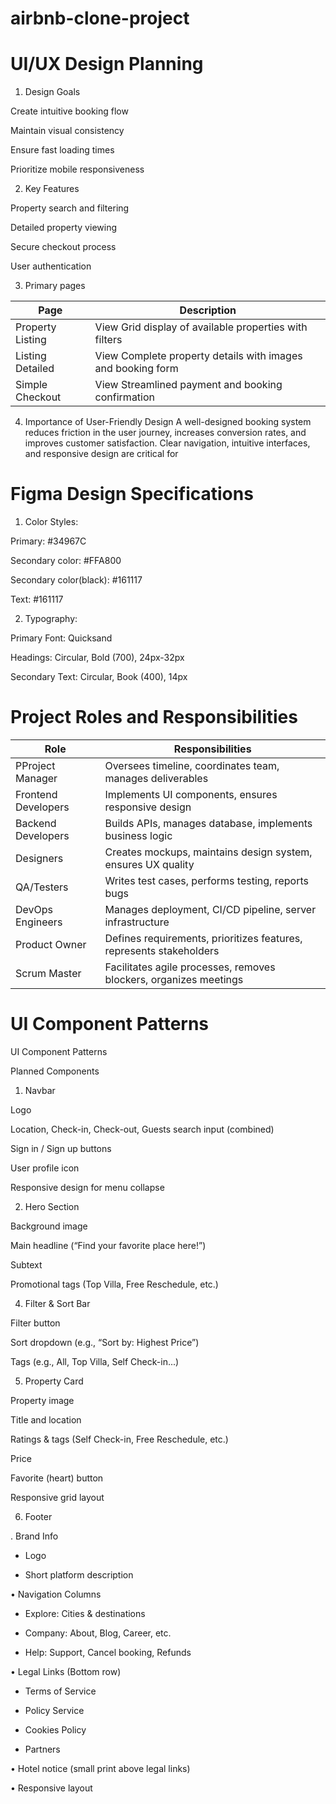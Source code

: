 # airbnb-clone-project 
# UI/UX Design Planning

1. Design Goals

Create intuitive booking flow

Maintain visual consistency

Ensure fast loading times

Prioritize mobile responsiveness

2. Key Features

Property search and filtering

Detailed property viewing

Secure checkout process

User authentication

3. Primary pages

| Page  | Description  |
| ------------- | ------------- |
| Property Listing  | View	Grid display of available properties with filters  |
| Listing Detailed  | View	Complete property details with images and booking form  |
| Simple Checkout | View	Streamlined payment and booking confirmation |

4. Importance of User-Friendly Design
   A well-designed booking system reduces friction in the user journey, increases conversion rates, and improves customer satisfaction. Clear navigation, intuitive interfaces, and responsive design are critical for
 
 
# Figma Design Specifications

1. Color Styles:

Primary: #34967C

Secondary color: #FFA800

Secondary color(black): #161117

Text: #161117




2. Typography:


Primary Font: Quicksand

Headings: Circular, Bold (700), 24px-32px

Secondary Text: Circular, Book (400), 14px

# Project Roles and Responsibilities

| Role  | Responsibilities  |
| ------------- | ------------- |
| PProject Manager  | Oversees timeline, coordinates team, manages deliverables  |
| Frontend Developers  | Implements UI components, ensures responsive design  |
| Backend Developers | Builds APIs, manages database, implements business logic |
| Designers | Creates mockups, maintains design system, ensures UX quality |
| QA/Testers | Writes test cases, performs testing, reports bugs |
| DevOps Engineers | 	Manages deployment, CI/CD pipeline, server infrastructure | 
| Product Owner | Defines requirements, prioritizes features, represents stakeholders |
| Scrum Master | Facilitates agile processes, removes blockers, organizes meetings |

# UI Component Patterns

UI Component Patterns

Planned Components

1. Navbar
   
Logo  

⁠Location, Check-in, Check-out, Guests search input (combined)  

⁠Sign in / Sign up buttons  

User profile icon  

Responsive design for menu collapse  


2. Hero Section
   
⁠Background image  

⁠Main headline (“Find your favorite place here!”)  

Subtext  

Promotional tags (Top Villa, Free Reschedule, etc.)

4. Filter & Sort Bar
   
⁠Filter button  

Sort dropdown (e.g., “Sort by: Highest Price”)  

Tags (e.g., All, Top Villa, Self Check-in...)

5. Property Card
   
Property image  

Title and location  

Ratings & tags (Self Check-in, Free Reschedule, etc.)  

Price

⁠Favorite (heart) button  

⁠Responsive grid layout  

6. Footer
   
.  Brand Info  

  - Logo
    
  - Short platform description
      
•⁠  ⁠Navigation Columns  

  - Explore: Cities & destinations
    
  - Company: About, Blog, Career, etc.
    
  - Help: Support, Cancel booking, Refunds
    
•⁠  ⁠Legal Links (Bottom row) 

  - Terms of Service
    
  - Policy Service
    
  - Cookies Policy
    
  - Partners
    
•⁠  ⁠Hotel notice (small print above legal links)  

•⁠  ⁠Responsive layout  





	
	
	


	
	


